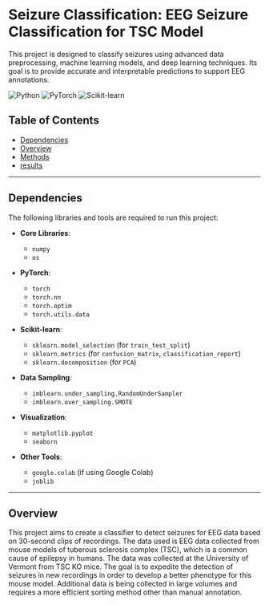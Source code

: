 # Seizure Classification: EEG Seizure Classification for TSC Model

This project is designed to classify seizures using advanced data preprocessing, machine learning models, and deep learning techniques. Its goal is to provide accurate and interpretable predictions to support EEG annotations.

![Python](https://img.shields.io/badge/python-v3.8%2B-blue)
![PyTorch](https://img.shields.io/badge/PyTorch-1.12%2B-orange)
![Scikit-learn](https://img.shields.io/badge/Scikit--learn-1.2%2B-blue)

## Table of Contents
- [Dependencies](#dependencies)
- [Overview](#overview)
- [Methods](#methods)
- [results](#results)
---

## Dependencies

The following libraries and tools are required to run this project:

- **Core Libraries**:
  - `numpy`
  - `os`

- **PyTorch**:
  - `torch`
  - `torch.nn`
  - `torch.optim`
  - `torch.utils.data`

- **Scikit-learn**:
  - `sklearn.model_selection` (for `train_test_split`)
  - `sklearn.metrics` (for `confusion_matrix`, `classification_report`)
  - `sklearn.decomposition` (for `PCA`)

- **Data Sampling**:
  - `imblearn.under_sampling.RandomUnderSampler`
  - `imblearn.over_sampling.SMOTE`

- **Visualization**:
  - `matplotlib.pyplot`
  - `seaborn`

- **Other Tools**:
  - `google.colab` (if using Google Colab)
  - `joblib`

---


## Overview
This project aims to create a classifier to detect seizures for EEG data based on 30-second clips of recordings. The data used is EEG data collected from mouse models of tuberous sclerosis complex (TSC), which is a common cause of epilepsy in humans. The data was collected at the University of Vermont from TSC KO mice. The goal is to expedite the detection of seizures in new recordings in order to develop a better phenotype for this mouse model. Additional data is being collected in large volumes and requires a more efficient sorting method other than manual annotation. 
